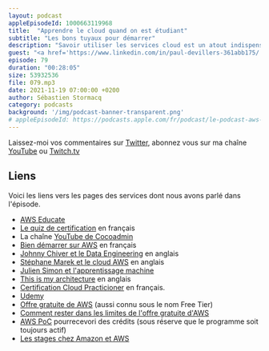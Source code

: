 ```yaml
---
layout: podcast
appleEpisodeId: 1000663119968
title:  "Apprendre le cloud quand on est étudiant"
subtitle: "Les bons tuyaux pour démarrer"
description: "Savoir utiliser les services cloud est un atout indispensable aujourd'hui sur le marché du travail. Comment peux-t-on apprendre sans se ruiner quand on est étudiant?  Paul était étudiant en stage chez AWS France quand je lui ai demandé quels sont les trucs et astuces qu'il peut partager. Depuis, il travaille avec nous, dans les équipes de Professional Services :-)"
guest: "<a href='https://www.linkedin.com/in/paul-devillers-361abb175/'>Paul Villers</a>, Cloud Consultant, AWS."
episode: 79
duration: "00:28:05"
size: 53932536
file: 079.mp3
date: 2021-11-19 07:00:00 +0200
author: Sébastien Stormacq
category: podcasts
background: '/img/podcast-banner-transparent.png'
# appleEpisodeId: https://podcasts.apple.com/fr/podcast/le-podcast-aws-en-français/id1452118442
---
```


Laissez-moi vos commentaires sur [Twitter](https://twitter.com/sebsto), abonnez vous sur ma chaîne [YouTube](https://www.youtube.com/sebsto) ou [Twitch.tv](https://www.twitch.tv/sebAWS)

## Liens

Voici les liens vers les pages des services dont nous avons parlé dans l'épisode.

- [AWS Educate](https://aws.amazon.com/education/awseducate/)
- [Le quiz de certification](https://www.youtube.com/playlist?list=PLZ_TUMnTqfu8d-49JNxwwjAH5rbSpmyiX) en français
- La chaîne [YouTube de Cocoadmin](https://www.youtube.com/channel/UCVRJ6D343dX-x730MRP8tNw)
- [Bien démarrer sur AWS](https://stormacq.com/2020/08/31/bien-demarrer.html) en français
- [Johnny Chiver et le Data Engineering](https://www.youtube.com/channel/UC1IDyL-bHNBW9fosTXHOYLw) en anglais
- [Stéphane Marek et le cloud AWS](https://www.youtube.com/channel/UCGWZY-0pONnKmF98dhZy9CQ) en anglais
- [Julien Simon et l'apprentissage machine](https://www.youtube.com/watch?v=ZZ2PyBzngtY)
- [This is my architecture](https://aws.amazon.com/architecture/this-is-my-architecture/) en anglais 
- [Certification Cloud Practicioner](https://aws.amazon.com/fr/certification/certified-cloud-practitioner/?nc1=h_ls) en français.
- [Udemy](http://udemy.com)
- [Offre gratuite de AWS](https://aws.amazon.com/fr/free/) (aussi connu sous le nom Free Tier)
- [Comment rester dans les limites de l'offre gratuite d'AWS](https://www.youtube.com/watch?v=qbxUI3TxFA4)
- [AWS PoC](https://aws.amazon.com/fr/solutionspace/security-analytics-with-palo-alto-networks-and-splunk/get-started/) pourrecevori des crédits (sous réserve que le programme soit toujours actif)
- [Les stages chez Amazon et AWS](https://www.amazon.jobs/fr/teams/internships-for-students )